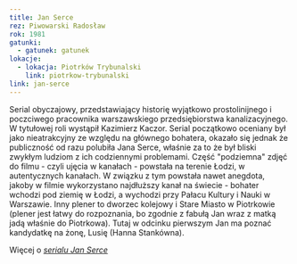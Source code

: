 ```yaml
---
title: Jan Serce
rez: Piwowarski Radosław
rok: 1981
gatunki: 
  - gatunek: gatunek
lokacje:
  - lokacja: Piotrków Trybunalski
    link: piotrkow-trybunalski
link: jan-serce
---
```

Serial obyczajowy, przedstawiający historię wyjątkowo prostolinijnego i poczciwego pracownika warszawskiego przedsiębiorstwa kanalizacyjnego. W tytułowej roli wystąpił Kazimierz Kaczor. Serial początkowo oceniany był jako nieatrakcyjny ze względu na głównego bohatera, okazało się jednak że publiczność od razu polubiła Jana Serce, właśnie za to że był bliski zwykłym ludziom z ich codziennymi problemami.
Część "podziemna" zdjęć do filmu - czyli ujęcia w kanałach - powstała na terenie Łodzi, w autentycznych kanałach. W związku z tym powstała nawet anegdota, jakoby w filmie wykorzystano najdłuższy kanał na świecie - bohater wchodzi pod ziemię w Łodzi, a wychodzi przy Pałacu Kultury i Nauki w Warszawie.
Inny plener to dworzec kolejowy i Stare Miasto w Piotrkowie (plener jest łatwy do rozpoznania, bo zgodnie z fabułą Jan wraz z matką jadą właśnie do Piotrkowa). Tutaj w odcinku pierwszym Jan ma poznać kandydatkę na żonę, Lusię (Hanna Stankówna). 

Więcej o [*serialu Jan Serce*](http://www.filmpolski.pl/fp/index.php?film=123578)
